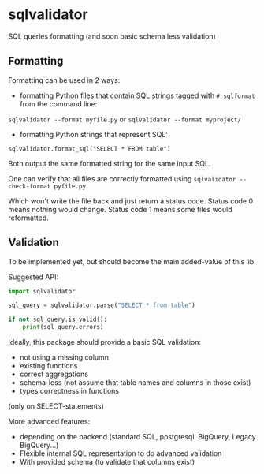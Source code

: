 # sqlvalidator

SQL queries formatting (and soon basic schema less validation)

## Formatting

Formatting can be used in 2 ways:
* formatting Python files that contain SQL strings tagged with `# sqlformat` from the command line:

`sqlvalidator --format myfile.py` or `sqlvalidator --format myproject/`

* formatting Python strings that represent SQL:

`sqlvalidator.format_sql("SELECT * FROM table")`

Both output the same formatted string for the same input SQL.

One can verify that all files are correctly formatted using
`sqlvalidator --check-format pyfile.py`

Which won't write the file back and just return a status code.
Status code 0 means nothing would change.
Status code 1 means some files would reformatted.

## Validation

To be implemented yet, but should become the main added-value of this lib.

Suggested API:
```python
import sqlvalidator

sql_query = sqlvalidator.parse("SELECT * from table")

if not sql_query.is_valid():
    print(sql_query.errors)
```

Ideally, this package should provide a basic SQL validation:
* not using a missing column
* existing functions
* correct aggregations
* schema-less (not assume that table names and columns in those exist)
* types correctness in functions

(only on SELECT-statements)

More advanced features:
* depending on the backend (standard SQL, postgresql, BigQuery, Legacy BigQuery...)
* Flexible internal SQL representation to do advanced validation
* With provided schema (to validate that columns exist)

